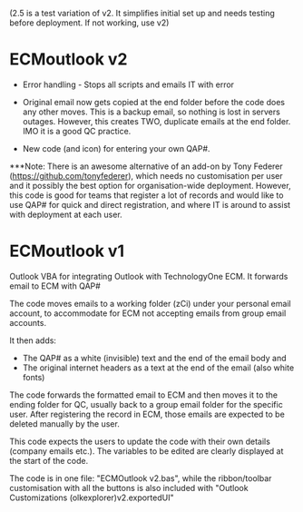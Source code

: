 (2.5 is a test variation of v2. It simplifies initial set up and needs testing before deployment. If not working, use v2)


# ECMoutlook v2
- Error handling - Stops all scripts and emails IT with error

- Original email now gets copied at the end folder before the code does any other moves. This is a backup email, so nothing is lost  in servers outages. However, this creates TWO, duplicate emails at the end folder. IMO it is a good QC practice.

- New code (and icon) for entering your own QAP#. 

***Note: There is an awesome alternative of an add-on by Tony Federer (https://github.com/tonyfederer), which needs no customisation per user and it possibly the best option for organisation-wide deployment. However, this code is good for teams that register a lot of records and would like to use QAP# for quick and direct registration, and where IT is around to assist with deployment at each user.

# ECMoutlook v1
Outlook VBA for integrating Outlook with TechnologyOne ECM. It forwards email to ECM with QAP#

The code moves emails to a working folder (zCi) under your personal email account, to accommodate for ECM not accepting emails from group email accounts.

It then adds:
- The QAP# as a white (invisible) text and the end of the email body and
- The original internet headers as a text at the end of the email (also white fonts)

The code forwards the formatted email to ECM and then moves it to the ending folder for QC, usually back to a group email folder for the specific user. After registering the record in ECM, those emails are expected to be deleted manually by the user.

This code expects the users to update the code with their own details (company emails etc.). The variables to be edited are clearly displayed at the start of the code.

The code is in one file: "ECMOutlook v2.bas", while the ribbon/toolbar customisation with all the buttons is also included with "Outlook Customizations (olkexplorer)v2.exportedUI"
